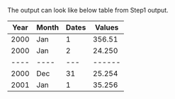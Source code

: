 The output can look like below table from Step1 output.

|   Year   |  Month  |  Dates  |  Values  |
|----------|---------|---------|----------|
|   2000   |   Jan   |    1    |   356.51 |
|   2000   |   Jan   |    2    |   24.250 |
|   ----   |   ----  |   ---   |  ------  |
|   2000   |   Dec   |    31   |   25.254 |
|   2001   |   Jan   |    1    |   35.256 |

